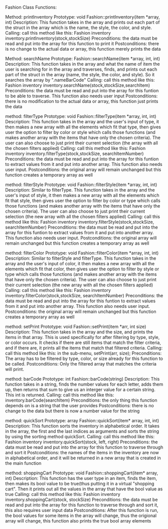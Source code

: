 Fashion Class Functions:

Method:   printInventory
Prototype: void Fashion::printInventory(item *array, int)
Description: This function takes in the array and prints out each part of the struct in the array which is the name, the style, the color, and style.
Calling: call this method like this: 
Fashion inventory
inventory.printInventory(stock,stockSize)
Preconditions: the data must be read and put into the array for this function to print it
Postconditions: there is no change to the actual data or array, this function merely prints the data


Method:      searchName
Prototype: Fashion::searchName(item *array, int, int)
Description: This function takes in the array and what the name of item the user is searching for in the array
and traverses, finds, and prints out each part of the struct in the array (name, the style, the color, and style). So it searches the array by ".nameBarCode"
Calling: call this method like this: 
Fashion inventory
inventory.searchName(stock,stockSize,searchItem)
Preconditions: the data must be read and put into the array for this funtion to be able to traverse. This function also needs user input
Postconditions: there is no modification to the actual data or array, this function just prints the data


method:    filterType
Prototype: void Fashion::filterType(item *array, int, int)
Description: This function takes in the array and the user's input of type, it then makes a new array with all the elements which fit that type, then gives
user the option to filter by color or style which calls those functions (and makes another array with the items that have only the chosen criteria). The user
can also choose to just print their current selection (the array with all the chosen filters applied)
Calling: call this method like this:
Fashion inventory 
inventory.filterType(stock,stockSize, searchItemNumber)
Preconditions: the data must be read and put into the array for this funtion to extract values from it and put into another array. This function also needs
user input.
Postconditions: the original array will remain unchanged but this function creates a temporary array as well 

method:    filterStyle
Prototype: void Fashion::filterStyle(item *array, int, int)
Description: Similar to filterType. This function takes in the array and the user's input of style, it then makes a new array with all the elements which fit that
style, then gives user the option to filter by color or type which calls those functions (and makes another array with the items that have only the chosen criteria).
The user can also choose to just print their current selection (the new array with all the chosen filters applied)
Calling: call this method like this: 
Fashion inventory
inventory.filterStyle(stock,stockSize, searchItemNumber)
Preconditions: the data must be read and put into the array for this funtion to extract values from it and put into another array. This function also needs user input.
Postconditions: the original array will remain unchanged but this function creates a temporary array as well 

method:     filterColor
Prototype: void Fashion::filterColor(item *array, int, int)
Description: Similar to filterStyle and filterType. This function takes in the array and the user's input of color, it then makes a new array with all the elements
which fit that color, then gives user the option to filter by style or type which calls those functions (and makes another array with the items that have only the
chosen criteria). The user can also choose to just print their current selection (the new array with all the chosen filters applied)
Calling: call this method like this: 
Fashion inventory
inventory.filterColor(stock,stockSize, searchItemNumber)
Preconditions: the data must be read and put into the array for this funtion to extract values from it and put into another array. This function also needs user input.
Postconditions: the original array will remain unchanged but this function creates a temporary array as well

method:     setPrint
Prototype: void Fashion::setPrint(item *arr, int size)
Description: This function takes in the array and the size, and prints the items in that array. This is used
specifically for after filtering by type, style, or color occurs. It checks if there are still items that match
the filter criteria, and if there are, it prints all the items that match that filtered criteria.
Calling: call this method like this: in the sub-menu, setPrint(arr, size);
Preconditions: The array has to be filtered by type, color, or size already for this function to be called.
Postconditions: Only the filtered array that matches the criteria will print. 

method:    barCode
Prototype: int Fashion::barCode(string)
Description: This function takes in a string, finds the number values for each letter, adds them up, then returns that sum to give us an interger value for a
certain string. This int is returned.
Calling: call this method like this: inventory.barCode(searchItem)
Preconditions: the only thing this function depends on is a string that the user provides
Postconditions: there is no change to the data but there is now a number value for the string

method:   quickSort
Prototype: array Fashion::quickSort(item* array, int, int)
Description: This function sorts the inventory in alphabetical order. It takes in the array, the first and the
last indices as arguments and sorts the string by using the sorting method quickSort.
Calling: call this method like this: 
Fashion inventory
inventory.quickSort(stock, left, right)
Preconditions: the data must be read and put into the array for this function to traverse through and sort it
Postconditions: the names of the items in the inventory are now in alphabetical order, and it will be returned in a new array that is created in the main function 

method:     shoppingCart
Prototype: void Fashion::shoppingCart(item* array, int)
Description: This function has the user type in an item, finds the item, then makes its bool value to be true(thus putting it in a virtual "shopping cart".
Then it prints out all the values in the array that have the bool value as true
Calling: call this method like this: 
Fashion inventory
inventory.shoppingCart(stock, stockSize)
Preconditions: the data must be read and put into the array for this function to traverse through and sort it, this also requires user input data
Postconditions:  After this function is run, the bool values for some items in the array will change, thus the origional array will change, this function also 
prints the true bool array elements 


